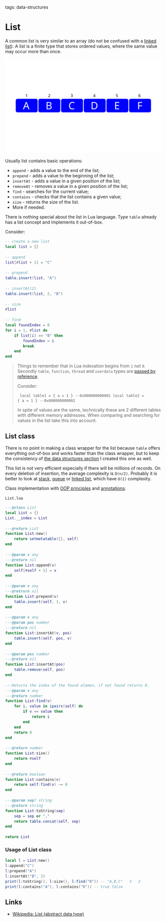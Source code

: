 <!-- Description: List abstract data structure in Lua language. Implementation of append, prepend, contains and find methods. -->

tags: data-structures

# List

A common list is very similar to an array (do not be confused with a
[linked list](/post/linked-list.html)).
A list is a finite type that stores ordered values, where the same value may
occur more than once.

![Figure 1. List abstract type](/assets/img/list01.svg)

Usually list contains basic operations:

- `append` - adds a value to the end of the list;
- `prepend` - adds a value to the beginning of the list;
- `insertAt` - adds a value in a given position of the list;
- `removeAt` - removes a value in a given position of the list;
- `find` - searches for the current value;
- `contains` - checks that the list contains a given value; 
- `size` - returns the size of the list.
- More if needed.

There is nothing special about the list in Lua language. Type `table` already
has a list concept and implements it out-of-box. 

Consider:

```lua
-- create a new list
local list = {}

-- append
list[#list + 1] = "C"

-- prepend
table.insert(list, "A")

-- insertAt(2)
table.insert(list, 2, "B")

-- size
#list

-- find
local foundIndex = 0
for i = 1, #list do
	if list[i] == "B" then
		foundIndex = i
		break
	end 
end
```

> Things to remember that in Lua indexation begins from `1` not `0`.
> Secondly `table`, `function`, `thread` and `userdata` types are
> [passed by reference](/post/types-in-lua-references-vs-values.html).
>
> Consider:
>
> <code><pre>
> local table1 = { a = 1 } --0x000000000001
> local table2 = { a = 1 } --0x000000000002
> </code></pre>
>
> In spite of values are the same, technically these are 2 different tables
> with different memory addresses. When comparing and searching for values
> in the list take this into account.

## List class

There is no point in making a class wrapper for the list because `table`
offers everything out-of-box and works faster than the class wrapper, but to
keep the consistency of [the data structures section](/tag/data-structures/)
I created this one as well.

This list is not very efficient especially if there will be millions of records.
On every deletion of insertion, the average complexity is `O(n/2)`. Probably
it is better to look at [stack](/post/stack.html), [queue](/post/queue.html) or 
[linked list](/post/linked-list.html), which have `O(1)` complexity.

Class implementation with [OOP principles](/post/object-oriented-programming-in-lua.html) and
[annotations](/post/object-oriented-programming-in-lua.html#annotations).


`List.lua`

```lua
---@class List
local List = {}
List.__index = List

---@return List
function List:new()
	return setmetatable({}, self)
end

---@param v any
---@return nil
function List:append(v)
	self[#self + 1] = v
end

---@param v any
---@retrurn nil
function List:prepend(v)
	table.insert(self, 1, v)
end

---@param v any
---@param pos number
---@return nil
function List:insertAt(v, pos)
	table.insert(self, pos, v)
end

---@param pos number
---@return nil
function List:insertAt(pos)
	table.remove(self, pos)
end

---Returns the index of the found elemen, if not found returns 0.
---@param v any
---@return number
function List:find(v)
	for i, value in ipairs(self) do
		if v == value then
			return i
		end
	end
	return 0
end

---@return number
function List:size()
	return #self
end

---@return boolean
function List:contains(v)
	return self:find(v) ~= 0
end

---@param sep? string
---@return string
function List:toString(sep)
	sep = sep or ","
	return table.concat(self, sep)
end

return List
```

### Usage of List class

```Lua
local l = List:new()
l:append("C")
l:prepend("A")
l:insertAt("B", 2)
print(l:toString(), l:size(), l:find("B")) -- "A,B,C"	3	2
print(l:contains("A"), l:contains("D")) -- true	false
```

## Links

- [Wikipedia: List (abstract data type)](https://en.wikipedia.org/wiki/List_(abstract_data_type))